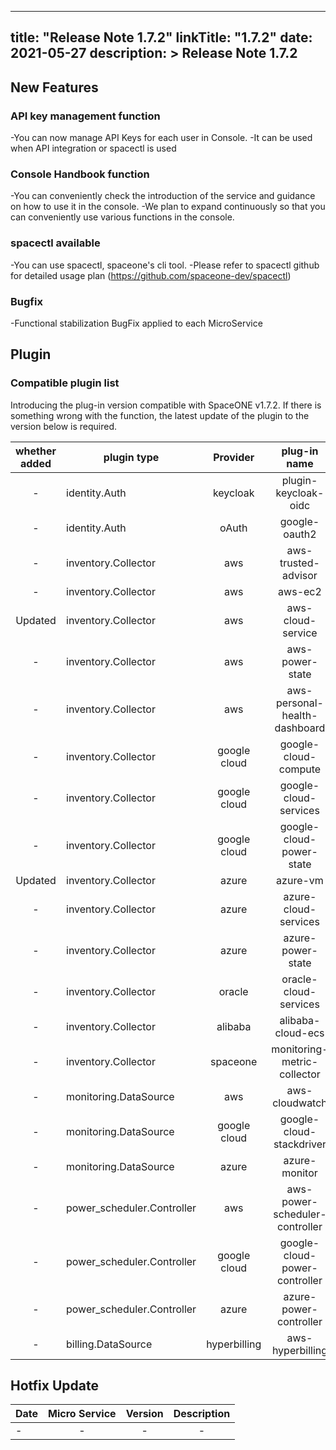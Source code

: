 
---
title: "Release Note 1.7.2"
linkTitle: "1.7.2"
date: 2021-05-27
description: >
  Release Note 1.7.2
---

## New Features

### API key management function
-You can now manage API Keys for each user in Console.
-It can be used when API integration or spacectl is used

### Console Handbook function
-You can conveniently check the introduction of the service and guidance on how to use it in the console.
-We plan to expand continuously so that you can conveniently use various functions in the console.

### spacectl available
-You can use spacectl, spaceone's cli tool.
-Please refer to spacectl github for detailed usage plan (https://github.com/spaceone-dev/spacectl)

### Bugfix
-Functional stabilization BugFix applied to each MicroService


## Plugin


### Compatible plugin list

Introducing the plug-in version compatible with SpaceONE v1.7.2.
If there is something wrong with the function, the latest update of the plugin to the version below is required.

|whether added|plugin type|Provider|plug-in name|version|
|:---:|---|:---:|:---:|:---:|
|-|identity.Auth|keycloak|plugin-keycloak-oidc|v1.1|
|-|identity.Auth|oAuth|google-oauth2|v1.1|
|-|inventory.Collector|aws|aws-trusted-advisor|v1.4|
|-|inventory.Collector|aws|aws-ec2|v1.12|
|Updated|inventory.Collector|aws|aws-cloud-service|v1.10.1|
|-|inventory.Collector|aws|aws-power-state|v1.6|
|-|inventory.Collector|aws|aws-personal-health-dashboard|v1.4|
|-|inventory.Collector|google cloud|google-cloud-compute|v1.2.7|
|-|inventory.Collector|google cloud|google-cloud-services|v1.2.６|
|-|inventory.Collector|google cloud|google-cloud-power-state|v1.1.3|
|Updated|inventory.Collector|azure|azure-vm|v1.2.11|
|-|inventory.Collector|azure|azure-cloud-services|v1.1.10|
|-|inventory.Collector|azure|azure-power-state|v1.0.2|
|-|inventory.Collector|oracle|oracle-cloud-services|v1.0|
|-|inventory.Collector|alibaba|alibaba-cloud-ecs|v1.0|
|-|inventory.Collector|spaceone|monitoring-metric-collector|v1.2.2|
|-|monitoring.DataSource|aws|aws-cloudwatch|v1.1.3|
|-|monitoring.DataSource|google cloud|google-cloud-stackdriver|v1.0.6|
|-|monitoring.DataSource|azure|azure-monitor|v1.0.3|
|-|power_scheduler.Controller|aws|aws-power-scheduler-controller|v1.4.4|
|-|power_scheduler.Controller|google cloud|google-cloud-power-controller|v1.1.4|
|-|power_scheduler.Controller|azure|azure-power-controller|v1.0.1|
|-|billing.DataSource|hyperbilling|aws-hyperbilling|v1.0.2|


## Hotfix Update
|Date|Micro Service|Version|Description|
|---|:---:|:---:|:---:|
|-|-|-|-|


